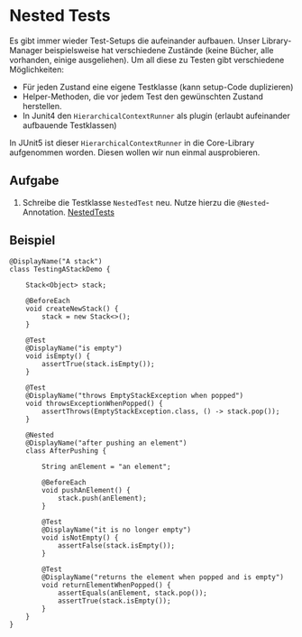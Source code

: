 # Nested Tests

Es gibt immer wieder Test-Setups die aufeinander aufbauen. Unser Library-Manager beispielsweise hat verschiedene Zustände (keine Bücher, alle vorhanden, einige ausgeliehen). Um all diese zu Testen gibt verschiedene Möglichkeiten:

- Für jeden Zustand eine eigene Testklasse (kann setup-Code duplizieren)
- Helper-Methoden, die vor jedem Test den gewünschten Zustand herstellen.
- In Junit4 den ``HierarchicalContextRunner`` als plugin (erlaubt aufeinander aufbauende Testklassen)

In JUnit5 ist dieser ``HierarchicalContextRunner`` in die Core-Library aufgenommen worden. Diesen wollen wir nun einmal ausprobieren.

## Aufgabe

1) Schreibe die Testklasse ``NestedTest`` neu. Nutze hierzu die ``@Nested``-Annotation. [NestedTests](https://junit.org/junit5/docs/current/user-guide/#writing-tests-nested)

## Beispiel

```
@DisplayName("A stack")
class TestingAStackDemo {

	Stack<Object> stack;

	@BeforeEach
	void createNewStack() {
		stack = new Stack<>();
	}

	@Test
	@DisplayName("is empty")
	void isEmpty() {
		assertTrue(stack.isEmpty());
	}

	@Test
	@DisplayName("throws EmptyStackException when popped")
	void throwsExceptionWhenPopped() {
		assertThrows(EmptyStackException.class, () -> stack.pop());
	}

	@Nested
	@DisplayName("after pushing an element")
	class AfterPushing {

		String anElement = "an element";

		@BeforeEach
		void pushAnElement() {
			stack.push(anElement);
		}

		@Test
		@DisplayName("it is no longer empty")
		void isNotEmpty() {
			assertFalse(stack.isEmpty());
		}

		@Test
		@DisplayName("returns the element when popped and is empty")
		void returnElementWhenPopped() {
			assertEquals(anElement, stack.pop());
			assertTrue(stack.isEmpty());
		}
	}
}

```
